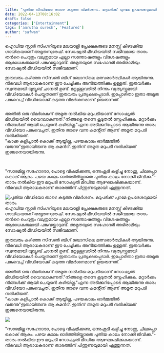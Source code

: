 ```yaml
---
title: "പുതിയ വീഡിയോ താഴെ കടുത്ത വിമർശനം. മറുപടിക്ക് പുറമേ ഉപദേശവുമായി താരം."
date: 2022-04-13T08:16:02
draft: false
categories: ["Entertainment"]
tags: ['amrutha suresh', 'Featured']
author: "safwan"
---
```


<!-- wp:paragraph -->
<p>ഐഡിയ സ്റ്റാർ സിംഗറിലൂടെ മലയാളി പ്രേക്ഷകരുടെ മനസ്സ് കീഴടക്കിയ ഗായികയാണ് അമൃതസുരേഷ്. സോഷ്യൽ മീഡിയയിൽ സജീവമായ താരം തൻറെ ചെറുതും വലുതുമായ എല്ലാ സന്തോഷങ്ങളും വിശേഷങ്ങളും ആരാധകരുമായി പങ്കുവയ്ക്കാറുണ്ട്. അമൃതയുടെ സഹോദരി അഭിരാമിയും സോഷ്യൽ മീഡിയയിൽ സജീവമാണ്.</p>
<!-- /wp:paragraph -->

<!-- wp:paragraph -->
<p>ഇരുവരും കഴിഞ്ഞ സീസൺ ബിഗ് ബോസിലെ മത്സരാർത്ഥികൾ ആയിരുന്നു. നിരവധി ആരാധകരാണ് ഈ  ചേച്ചിക്കും അനിയത്തിക്കും ഉള്ളത്. ഇരുവർക്കും സ്വന്തമായി യൂട്യൂബ് ചാനൽ ഉണ്ട്. മറ്റുള്ളവരിൽ നിന്നും വ്യത്യസ്തമായി വീഡിയോകൾ ചെയ്തതാണ് ഇരുവരും പ്രത്യക്ഷപ്പെടാർ. ഇപ്പോഴിതാ ഇതാ അമൃത പങ്കുവെച്ച് വീഡിയോക്ക് കടുത്ത വിമർശനമാണ് ഉയരുന്നത്.</p>
<!-- /wp:paragraph -->

<!-- wp:image {"id":329546,"sizeSlug":"large"} -->
<figure class="wp-block-image size-large"><img src="https://cdn.boolokam.com/articles/2022/04/amruthasuresh-post-2022_04_08_18_41-820x1024.jpg" alt="" class="wp-image-329546"/></figure>
<!-- /wp:image -->

<!-- wp:paragraph -->
<p> അതിൽ ഒരു വിമർശകന് അമൃത നൽകിയ മറുപടിയാണ് സോഷ്യൽ മീഡിയയിൽ വൈറലാകുന്നത്."നിങ്ങളെ തന്നെ കൂടുതൽ സ്നേഹിക്കുക. മറ്റാർക്കും നിങ്ങൾക്ക് ആയി ചെയ്യാൻ കഴിയില്ല."എന്ന അടിക്കുറിപ്പോടെ ആയിരുന്നു താരം വീഡിയോ പങ്കുവെച്ചത്. ഇതിനു താഴെ വന്ന കമൻ്റിന് ആണ് അമൃത മറുപടി നൽകിയത്.<br />"കാക്ക കുളിച്ചാൽ കൊക്ക് ആയ്യില്ല, പഴയകാലം ഓർമ്മയിൽ വരുന്നു"ഇതായിരുന്നു ആ കമൻറ്. ഇതിന് അമൃത മറുപടി നൽകിയത് ഇങ്ങനെയായിരുന്നു.</p>
<!-- /wp:paragraph -->

<!-- wp:image {"id":329547,"sizeSlug":"large"} -->
<figure class="wp-block-image size-large"><img src="https://cdn.boolokam.com/articles/2022/04/amruthasuresh-post-2022_03_15_21_37-1-915x1024.jpg" alt="" class="wp-image-329547"/></figure>
<!-- /wp:image -->

<!-- wp:paragraph -->
<p><br />"സാരമില്ല സഹോദരാ, പോട്ടെ വിഷമിക്കണ്ട, ഒന്നുംകൂടി കുളിച്ചു നോക്കൂ, ചിലപ്പൊ കൊക് ആകും. പഴയ കാലം ഓർത്തിരിയ്ക്കാതെ പുതിയ കാലം നോക്കി ജീവിക്ക."-താരം നൽകിയ ഈ മറുപടി സോഷ്യൽ മീഡിയ ആഘോഷിക്കുകയാണ്. നിരവധി ആരാധകരാണ് താരത്തിന് പിന്തുണയുമായി എത്തുന്നത്.</p>
<!-- /wp:paragraph -->


![പുതിയ വീഡിയോ താഴെ കടുത്ത വിമർശനം. മറുപടിക്ക് പുറമേ ഉപദേശവുമായി താരം.](https://cdn.boolokam.com/articles/2022/04/amruthasuresh-post-2022_04_08_18_41-820x1024.jpg)ഐഡിയ സ്റ്റാർ സിംഗറിലൂടെ മലയാളി പ്രേക്ഷകരുടെ മനസ്സ് കീഴടക്കിയ ഗായികയാണ് അമൃതസുരേഷ്. സോഷ്യൽ മീഡിയയിൽ സജീവമായ താരം തൻറെ ചെറുതും വലുതുമായ എല്ലാ സന്തോഷങ്ങളും വിശേഷങ്ങളും ആരാധകരുമായി പങ്കുവയ്ക്കാറുണ്ട്. അമൃതയുടെ സഹോദരി അഭിരാമിയും സോഷ്യൽ മീഡിയയിൽ സജീവമാണ്.

ഇരുവരും കഴിഞ്ഞ സീസൺ ബിഗ് ബോസിലെ മത്സരാർത്ഥികൾ ആയിരുന്നു. നിരവധി ആരാധകരാണ് ഈ ചേച്ചിക്കും അനിയത്തിക്കും ഉള്ളത്. ഇരുവർക്കും സ്വന്തമായി യൂട്യൂബ് ചാനൽ ഉണ്ട്. മറ്റുള്ളവരിൽ നിന്നും വ്യത്യസ്തമായി വീഡിയോകൾ ചെയ്തതാണ് ഇരുവരും പ്രത്യക്ഷപ്പെടാർ. ഇപ്പോഴിതാ ഇതാ അമൃത പങ്കുവെച്ച് വീഡിയോക്ക് കടുത്ത വിമർശനമാണ് ഉയരുന്നത്.

അതിൽ ഒരു വിമർശകന് അമൃത നൽകിയ മറുപടിയാണ് സോഷ്യൽ മീഡിയയിൽ വൈറലാകുന്നത്."നിങ്ങളെ തന്നെ കൂടുതൽ സ്നേഹിക്കുക. മറ്റാർക്കും നിങ്ങൾക്ക് ആയി ചെയ്യാൻ കഴിയില്ല."എന്ന അടിക്കുറിപ്പോടെ ആയിരുന്നു താരം വീഡിയോ പങ്കുവെച്ചത്. ഇതിനു താഴെ വന്ന കമൻ്റിന് ആണ് അമൃത മറുപടി നൽകിയത്.  
"കാക്ക കുളിച്ചാൽ കൊക്ക് ആയ്യില്ല, പഴയകാലം ഓർമ്മയിൽ വരുന്നു"ഇതായിരുന്നു ആ കമൻറ്. ഇതിന് അമൃത മറുപടി നൽകിയത് ഇങ്ങനെയായിരുന്നു.

![](https://cdn.boolokam.com/articles/2022/04/amruthasuresh-post-2022_03_15_21_37-1-915x1024.jpg)

  
"സാരമില്ല സഹോദരാ, പോട്ടെ വിഷമിക്കണ്ട, ഒന്നുംകൂടി കുളിച്ചു നോക്കൂ, ചിലപ്പൊ കൊക് ആകും. പഴയ കാലം ഓർത്തിരിയ്ക്കാതെ പുതിയ കാലം നോക്കി ജീവിക്ക."-താരം നൽകിയ ഈ മറുപടി സോഷ്യൽ മീഡിയ ആഘോഷിക്കുകയാണ്. നിരവധി ആരാധകരാണ് താരത്തിന് പിന്തുണയുമായി എത്തുന്നത്.
